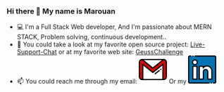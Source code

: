 ### Hi there 👋 My name is Marouan
- 💻 I'm a Full Stack Web developer, And I'm passionate about MERN STACK, Problem solving, continuous development..
- 🔭 You could take a look at my favorite open source project: [Live-Support-Chat](https://github.com/AhminaMar1/LS-Chat) or at my favorite web site: [GeussChallenge](https://github.com/AhminaMar1/LS-Chat)
- 📫 You could reach me through my email: [![my gmail](./gmail.png)](mailto:AhminaMar1@gmail.com) Or my [![my linkedin](./linkedin.png)](https://www.linkedin.com/in/ahminamar1/)
